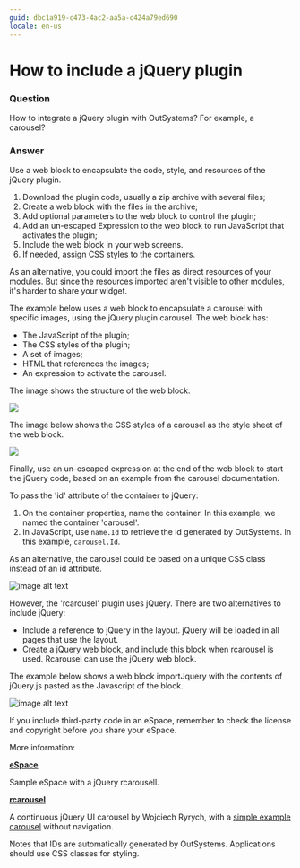 ```yaml
---
guid: dbc1a919-c473-4ac2-aa5a-c424a79ed690
locale: en-us
---
```


# How to include a jQuery plugin

### Question

How to integrate a jQuery plugin with OutSystems? For example, a carousel?

### Answer

Use a web block to encapsulate the code, style, and resources of the jQuery plugin.

1. Download the plugin code, usually a zip archive with several files;
1. Create a web block with the files in the archive;
1. Add optional parameters to the web block to control the plugin;
1. Add an un-escaped Expression to the web block to run JavaScript that activates the plugin;
1. Include the web block in your web screens.
1. If needed, assign CSS styles to the containers.

<div class="info" markdown="1">

As an alternative, you could import the files as direct resources of your modules. But since the resources imported aren't visible to other modules, it's harder to share your widget.
</div>

​The example below uses a web block to encapsulate a carousel with specific images, using the jQuery plugin carousel. The web block has:

* The JavaScript of the plugin;
* The CSS styles of the plugin;
* A set of images;
* HTML that references the images;
* An expression to activate the carousel.

The image shows the structure of the web block.

![](images/How-to-include-a-jQuery-plugin_0.png)

The image below shows the CSS styles of a carousel as the style sheet of the web block.

![](images/How-to-include-a-jQuery-plugin_1.png)

Finally, use an un-escaped expression at the end of the web block to start the jQuery code, based on an example from the carousel documentation.

To pass the 'id' attribute of the container to jQuery:

1. On the container properties, name the container. In this example, we named the container 'carousel'.
1. In JavaScript, use `name.Id` to retrieve the id generated by OutSystems. In this example, `carousel.Id`.

As an alternative, the carousel could be based on a unique CSS class instead of an id attribute.

![image alt text](images/How-to-include-a-jQuery-plugin_2.png)

However, the 'rcarousel' plugin uses jQuery. There are two alternatives to include jQuery:

* Include a reference to jQuery in the layout. jQuery will be loaded in all pages that use the layout.
* Create a jQuery web block, and include this block when rcarousel is used. Rcarousel can use the jQuery web block.

The example below shows a web block importJquery with the contents of jQuery.js pasted as the Javascript of the block.

![image alt text](images/How-to-include-a-jQuery-plugin_3.png)

<div class="warning" markdown="1">

If you include third-party code in an eSpace, remember to check the license and copyright before you share your eSpace.
</div>


More information:

[**eSpace**](https://success.outsystems.com/@api/deki/files/1512/JQueryrcarrousel.oml?revision=1 "https://success.outsystems.com/@api/deki/files/1512/JQueryrcarrousel.oml?revision=1")

Sample eSpace with a jQuery rcarousell.

[**rcarousel**](http://ryrych.github.com/rcarousel/)

A continuous jQuery UI carousel by Wojciech Ryrych, with a [simple example carousel](http://ryrych.github.com/rcarousel/examples/simple.html) without navigation.


Notes that IDs are automatically generated by OutSystems. Applications should use CSS classes for styling.
